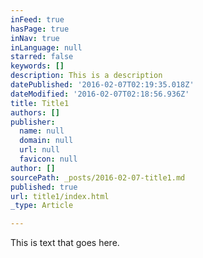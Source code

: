 ```yaml
---
inFeed: true
hasPage: true
inNav: true
inLanguage: null
starred: false
keywords: []
description: This is a description
datePublished: '2016-02-07T02:19:35.018Z'
dateModified: '2016-02-07T02:18:56.936Z'
title: Title1
authors: []
publisher:
  name: null
  domain: null
  url: null
  favicon: null
author: []
sourcePath: _posts/2016-02-07-title1.md
published: true
url: title1/index.html
_type: Article

---
```

This is text that goes here.